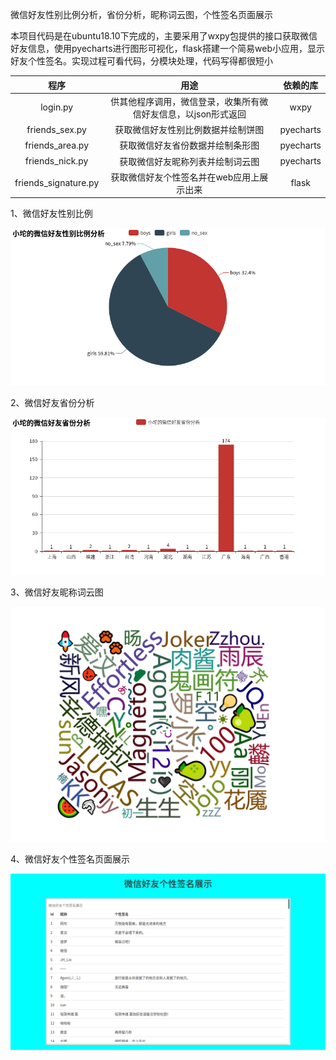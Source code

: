 
微信好友性别比例分析，省份分析，昵称词云图，个性签名页面展示

本项目代码是在ubuntu18.10下完成的，主要采用了wxpy包提供的接口获取微信好友信息，使用pyecharts进行图形可视化，flask搭建一个简易web小应用，显示好友个性签名。实现过程可看代码，分模块处理，代码写得都很短小

 程序  | 用途  | 依赖的库
 :----:|:-----:|:------:  
 login.py  | 供其他程序调用，微信登录，收集所有微信好友信息，以json形式返回 | wxpy
 friends_sex.py  | 获取微信好友性别比例数据并绘制饼图 | pyecharts
 friends_area.py  | 获取微信好友省份数据并绘制条形图 | pyecharts
 friends_nick.py  | 获取微信好友昵称列表并绘制词云图 | pyecharts
 friends_signature.py  | 获取微信好友个性签名并在web应用上展示出来 | flask
 
 1、微信好友性别比例
 
  ![](https://github.com/atuo-200/wechat_friends/blob/master/photos/%E5%B0%8F%E5%9D%A8%E7%9A%84%E5%BE%AE%E4%BF%A1%E5%A5%BD%E5%8F%8B%E6%80%A7%E5%88%AB%E6%AF%94%E4%BE%8B%E5%88%86%E6%9E%90.png) 
 
 2、微信好友省份分析
 
  ![](https://github.com/atuo-200/wechat_friends/blob/master/photos/%E5%B0%8F%E5%9D%A8%E7%9A%84%E5%BE%AE%E4%BF%A1%E5%A5%BD%E5%8F%8B%E7%9C%81%E4%BB%BD%E5%88%86%E6%9E%90.png) 

3、微信好友昵称词云图

  ![](https://github.com/atuo-200/wechat_friends/blob/master/photos/friends_nick.png)
  
4、微信好友个性签名页面展示

  ![](https://github.com/atuo-200/wechat_friends/blob/master/photos/%E7%81%AB%E7%8B%90%E6%88%AA%E5%9B%BE_2020-01-13T12-07-42.325Z.png) 
